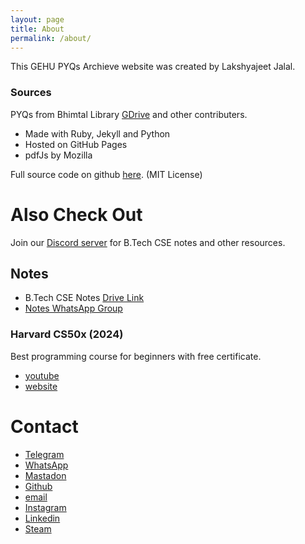 ```yaml
---
layout: page
title: About
permalink: /about/
---
```


This GEHU PYQs Archieve website was created by Lakshyajeet Jalal.

### Sources

PYQs from Bhimtal Library [GDrive](https://drive.google.com/drive/folders/1pRpVF6vs7-EFgUBcVXgcxmHswz1MeM7a) and other contributers.

-   Made with Ruby, Jekyll and Python
-   Hosted on GitHub Pages
-   pdfJs by Mozilla

Full source code on github [here](https://github.com/gehuhaldwani/pyqs). (MIT License)

# Also Check Out

Join our [Discord server](https://discord.gg/u5QVwjKWWf) for B.Tech CSE notes and other resources.

## Notes

-   B.Tech CSE Notes [Drive Link](https://bit.ly/btechcsenotes)
-   [Notes WhatsApp Group](https://whatsapp.com/channel/0029VaF8dCJAu3aFznmMXb2r)

### Harvard CS50x (2024)

Best programming course for beginners with free certificate.

-   [youtube](https://www.youtube.com/playlist?list=PLhQjrBD2T381WAHyx1pq-sBfykqMBI7V4)
-   [website](https://cs50.harvard.edu/x/2024/)

# Contact

-   [Telegram](https://t.me/mglsj)
-   [WhatsApp](https://wa.me/9412130016)
-   [Mastadon](https://mastodon.social/@mglsj)
-   [Github](https://github.com/MG-LSJ)
-   [email](mailto:lakshyajeetjalal@duck.com)
-   [Instagram](https://www.instagram.com/lakshyajeetjalal.gg/)
-   [Linkedin](https://www.linkedin.com/in/lakshyajeet-jalal/)
-   [Steam](https://steamcommunity.com/id/MasterGamerLSJ/)
